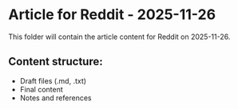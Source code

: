 # Article for Reddit - 2025-11-26

This folder will contain the article content for Reddit on 2025-11-26.

## Content structure:
- Draft files (.md, .txt)
- Final content
- Notes and references
